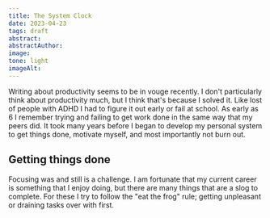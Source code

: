 ```yaml
---
title: The System Clock
date: 2023-04-23
tags: draft
abstract: 
abstractAuthor: 
image:
tone: light
imageAlt: 
---
```


Writing about productivity seems to be in vouge recently. I don't particularly think about productivity much,
but I think that's because I solved it. Like lost of people with ADHD I had to figure it out early or fail at 
school. As early as 6 I remember trying and failing to get work done in the same way that my peers did. 
It took many years before I began to develop my personal system to get things done, motivate myself, and most 
importantly not burn out.

## Getting things done

Focusing was and still is a challenge. I am fortunate that my current career is something that I enjoy doing,
but there are many things that are a slog to complete. For these I try to follow the "eat the frog" rule; getting
unpleasant or draining tasks over with first. 